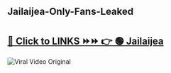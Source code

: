 
 ## Jailaijea-Only-Fans-Leaked

# <h2><a href="https://clipsfans.com/Jailaijea&ref=git">🔗 Click to LINKS ⏩⏩ 👉 🟢 Jailaijea </a></h2>

<a href="https://clipsfans.com/Jailaijea&ref=git" rel="nofollow" data-target="animated-image.originalLink"><img src="https://i.ibb.co.com/xMMVF88/686577567.gif" alt="Viral Video Original" style="max-width: 100%; display: inline-block;" data-target="animated-image.originalImage"></a>
